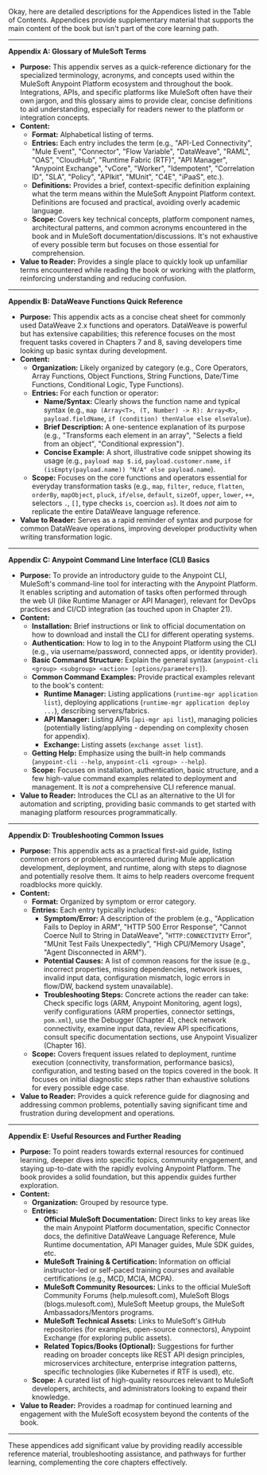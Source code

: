 Okay, here are detailed descriptions for the Appendices listed in the Table of Contents. Appendices provide supplementary material that supports the main content of the book but isn't part of the core learning path.

---

**Appendix A: Glossary of MuleSoft Terms**

*   **Purpose:** This appendix serves as a quick-reference dictionary for the specialized terminology, acronyms, and concepts used within the MuleSoft Anypoint Platform ecosystem and throughout the book. Integrations, APIs, and specific platforms like MuleSoft often have their own jargon, and this glossary aims to provide clear, concise definitions to aid understanding, especially for readers newer to the platform or integration concepts.
*   **Content:**
    *   **Format:** Alphabetical listing of terms.
    *   **Entries:** Each entry includes the term (e.g., "API-Led Connectivity", "Mule Event", "Connector", "Flow Variable", "DataWeave", "RAML", "OAS", "CloudHub", "Runtime Fabric (RTF)", "API Manager", "Anypoint Exchange", "vCore", "Worker", "Idempotent", "Correlation ID", "SLA", "Policy", "APIkit", "MUnit", "C4E", "iPaaS", etc.).
    *   **Definitions:** Provides a brief, context-specific definition explaining what the term means within the MuleSoft Anypoint Platform context. Definitions are focused and practical, avoiding overly academic language.
    *   **Scope:** Covers key technical concepts, platform component names, architectural patterns, and common acronyms encountered in the book and in MuleSoft documentation/discussions. It's not exhaustive of every possible term but focuses on those essential for comprehension.
*   **Value to Reader:** Provides a single place to quickly look up unfamiliar terms encountered while reading the book or working with the platform, reinforcing understanding and reducing confusion.

---

**Appendix B: DataWeave Functions Quick Reference**

*   **Purpose:** This appendix acts as a concise cheat sheet for commonly used DataWeave 2.x functions and operators. DataWeave is powerful but has extensive capabilities; this reference focuses on the most frequent tasks covered in Chapters 7 and 8, saving developers time looking up basic syntax during development.
*   **Content:**
    *   **Organization:** Likely organized by category (e.g., Core Operators, Array Functions, Object Functions, String Functions, Date/Time Functions, Conditional Logic, Type Functions).
    *   **Entries:** For each function or operator:
        *   **Name/Syntax:** Clearly shows the function name and typical syntax (e.g., `map (Array<T>, (T, Number) -> R): Array<R>`, `payload.fieldName`, `if (condition) thenValue else elseValue`).
        *   **Brief Description:** A one-sentence explanation of its purpose (e.g., "Transforms each element in an array", "Selects a field from an object", "Conditional expression").
        *   **Concise Example:** A short, illustrative code snippet showing its usage (e.g., `payload map $.id`, `payload.customer.name`, `if (isEmpty(payload.name)) "N/A" else payload.name`).
    *   **Scope:** Focuses on the core functions and operators essential for everyday transformation tasks (e.g., `map`, `filter`, `reduce`, `flatten`, `orderBy`, `mapObject`, `pluck`, `if/else`, `default`, `sizeOf`, `upper`, `lower`, `++`, selectors `.`, `[]`, type checks `is`, coercion `as`). It does *not* aim to replicate the entire DataWeave language reference.
*   **Value to Reader:** Serves as a rapid reminder of syntax and purpose for common DataWeave operations, improving developer productivity when writing transformation logic.

---

**Appendix C: Anypoint Command Line Interface (CLI) Basics**

*   **Purpose:** To provide an introductory guide to the Anypoint CLI, MuleSoft's command-line tool for interacting with the Anypoint Platform. It enables scripting and automation of tasks often performed through the web UI (like Runtime Manager or API Manager), relevant for DevOps practices and CI/CD integration (as touched upon in Chapter 21).
*   **Content:**
    *   **Installation:** Brief instructions or link to official documentation on how to download and install the CLI for different operating systems.
    *   **Authentication:** How to log in to the Anypoint Platform using the CLI (e.g., via username/password, connected apps, or identity provider).
    *   **Basic Command Structure:** Explain the general syntax (`anypoint-cli <group> <subgroup> <action> [options/parameters]`).
    *   **Common Command Examples:** Provide practical examples relevant to the book's content:
        *   **Runtime Manager:** Listing applications (`runtime-mgr application list`), deploying applications (`runtime-mgr application deploy ...`), describing servers/fabrics.
        *   **API Manager:** Listing APIs (`api-mgr api list`), managing policies (potentially listing/applying - depending on complexity chosen for appendix).
        *   **Exchange:** Listing assets (`exchange asset list`).
    *   **Getting Help:** Emphasize using the built-in help commands (`anypoint-cli --help`, `anypoint-cli <group> --help`).
    *   **Scope:** Focuses on installation, authentication, basic structure, and a few high-value command examples related to deployment and management. It is *not* a comprehensive CLI reference manual.
*   **Value to Reader:** Introduces the CLI as an alternative to the UI for automation and scripting, providing basic commands to get started with managing platform resources programmatically.

---

**Appendix D: Troubleshooting Common Issues**

*   **Purpose:** This appendix acts as a practical first-aid guide, listing common errors or problems encountered during Mule application development, deployment, and runtime, along with steps to diagnose and potentially resolve them. It aims to help readers overcome frequent roadblocks more quickly.
*   **Content:**
    *   **Format:** Organized by symptom or error category.
    *   **Entries:** Each entry typically includes:
        *   **Symptom/Error:** A description of the problem (e.g., "Application Fails to Deploy in ARM", "HTTP 500 Error Response", "Cannot Coerce Null to String in DataWeave", "`HTTP:CONNECTIVITY` Error", "MUnit Test Fails Unexpectedly", "High CPU/Memory Usage", "Agent Disconnected in ARM").
        *   **Potential Causes:** A list of common reasons for the issue (e.g., incorrect properties, missing dependencies, network issues, invalid input data, configuration mismatch, logic errors in flow/DW, backend system unavailable).
        *   **Troubleshooting Steps:** Concrete actions the reader can take: Check specific logs (ARM, Anypoint Monitoring, agent logs), verify configurations (ARM properties, connector settings, `pom.xml`), use the Debugger (Chapter 4), check network connectivity, examine input data, review API specifications, consult specific documentation sections, use Anypoint Visualizer (Chapter 16).
    *   **Scope:** Covers frequent issues related to deployment, runtime execution (connectivity, transformation, performance basics), configuration, and testing based on the topics covered in the book. It focuses on initial diagnostic steps rather than exhaustive solutions for every possible edge case.
*   **Value to Reader:** Provides a quick reference guide for diagnosing and addressing common problems, potentially saving significant time and frustration during development and operations.

---

**Appendix E: Useful Resources and Further Reading**

*   **Purpose:** To point readers towards external resources for continued learning, deeper dives into specific topics, community engagement, and staying up-to-date with the rapidly evolving Anypoint Platform. The book provides a solid foundation, but this appendix guides further exploration.
*   **Content:**
    *   **Organization:** Grouped by resource type.
    *   **Entries:**
        *   **Official MuleSoft Documentation:** Direct links to key areas like the main Anypoint Platform documentation, specific Connector docs, the definitive DataWeave Language Reference, Mule Runtime documentation, API Manager guides, Mule SDK guides, etc.
        *   **MuleSoft Training & Certification:** Information on official instructor-led or self-paced training courses and available certifications (e.g., MCD, MCIA, MCPA).
        *   **MuleSoft Community Resources:** Links to the official MuleSoft Community Forums (help.mulesoft.com), MuleSoft Blogs (blogs.mulesoft.com), MuleSoft Meetup groups, the MuleSoft Ambassadors/Mentors programs.
        *   **MuleSoft Technical Assets:** Links to MuleSoft's GitHub repositories (for examples, open-source connectors), Anypoint Exchange (for exploring public assets).
        *   **Related Topics/Books (Optional):** Suggestions for further reading on broader concepts like REST API design principles, microservices architecture, enterprise integration patterns, specific technologies (like Kubernetes if RTF is used), etc.
    *   **Scope:** A curated list of high-quality resources relevant to MuleSoft developers, architects, and administrators looking to expand their knowledge.
*   **Value to Reader:** Provides a roadmap for continued learning and engagement with the MuleSoft ecosystem beyond the contents of the book.

---

These appendices add significant value by providing readily accessible reference material, troubleshooting assistance, and pathways for further learning, complementing the core chapters effectively.

